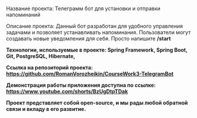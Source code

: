 Название проекта: Телеграмм бот для установки и отправки напоминаний

Описание проекта: Данный бот разработан для удобного управления задачами и позволяет устанавливать напоминания. Пользователи могут создавать новые уведомления для себя. Просто напишите <b>/start<b>

Технологии, используемые в проекте: Spring Framework, Spring Boot, Git, PostgreSQL, Hibernate,

Ссылка на репозиторий проекта: https://github.com/RomanVorozheikin/CourseWork3-TelegramBot

Демонстрация работы приложения доступна по ссылке: https://www.youtube.com/shorts/BzUgDtpTDak

Проект представляет собой open-source, и мы рады любой обратной связи и вкладу в его развитие.
